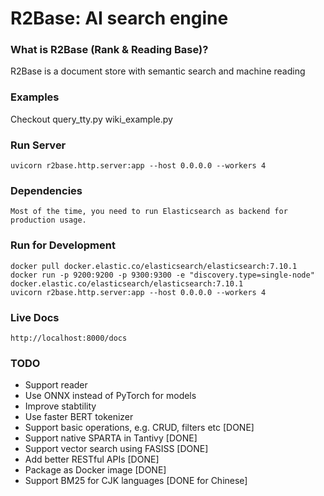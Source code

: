 # R2Base: AI search engine

### What is R2Base (Rank & Reading Base)?
R2Base is a document store with semantic search and machine reading

### Examples
Checkout
    query_tty.py
    wiki_example.py
    
### Run Server
    uvicorn r2base.http.server:app --host 0.0.0.0 --workers 4

### Dependencies
    Most of the time, you need to run Elasticsearch as backend for production usage.

### Run for Development
    docker pull docker.elastic.co/elasticsearch/elasticsearch:7.10.1
    docker run -p 9200:9200 -p 9300:9300 -e "discovery.type=single-node" docker.elastic.co/elasticsearch/elasticsearch:7.10.1
    uvicorn r2base.http.server:app --host 0.0.0.0 --workers 4

### Live Docs
    http://localhost:8000/docs

### TODO
- Support reader 
- Use ONNX instead of PyTorch for models 
- Improve stabtility 
- Use faster BERT tokenizer 
- Support basic operations, e.g. CRUD, filters etc [DONE]
- Support native SPARTA in Tantivy [DONE]
- Support vector search using FASISS [DONE]
- Add better RESTful APIs [DONE]
- Package as Docker image [DONE]
- Support BM25 for CJK languages [DONE for Chinese]
    
 

